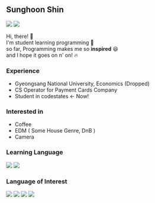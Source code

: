 ## Sunghoon Shin

[<img src="https://img.shields.io/badge/Velog-20C997?style=flat-square&logo=Love&logoColor=white"/>](https://velog.io/@planethoon) <img src="https://img.shields.io/badge/dev.sunghoon@gmail.com-EA4335?style=flat-square&logo=Gmail&logoColor=white"/>

Hi, there! 👋<br/>
I'm student learning programming 🌱<br/>
so far, Programming makes me so **inspired** 😆<br/>
and I hope it goes on n' on! 🔥<br/>

### Experience
* Gyeongsang National University, Economics (Dropped)
* CS Operator for Payment Cards Company
* Student in codestates <- Now!

### Interested in
* Coffee
* EDM ( Some House Genre, DnB )
* Camera

### Learning Language
<img src="https://img.shields.io/badge/JavaScript-F7DF1E?style=flat-square&logo=JavaScript&logoColor=black"/> <img src="https://img.shields.io/badge/React-61DAFB?style=flat-square&logo=React&logoColor=black"/>

### Language of Interest
<img src="https://img.shields.io/badge/Vue.js-4FC08D?style=flat-square&logo=Vue.js&logoColor=white"/> <img src="https://img.shields.io/badge/TypeScript-3178C6?style=flat-square&logo=TypeScript&logoColor=white"/> <img src="https://img.shields.io/badge/Python-3776AB?style=flat-square&logo=Python&logoColor=white"/> <img src="https://img.shields.io/badge/Go-00ADD8?style=flat-square&logo=Go&logoColor=white"/>




<!--
**planethoon/planethoon** is a ✨ _special_ ✨ repository because its `README.md` (this file) appears on your GitHub profile.

Here are some ideas to get you started:

- 🔭 I’m currently working on ...
- 🌱 I’m currently learning ...
- 👯 I’m looking to collaborate on ...
- 🤔 I’m looking for help with ...
- 💬 Ask me about ...
- 📫 How to reach me: ...
- 😄 Pronouns: ...
- ⚡ Fun fact: ...
-->


